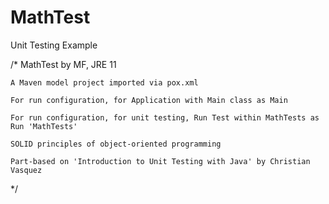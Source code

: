 # MathTest
Unit Testing Example

/*  MathTest by MF, JRE 11

    A Maven model project imported via pox.xml
    
    For run configuration, for Application with Main class as Main
    
    For run configuration, for unit testing, Run Test within MathTests as Run 'MathTests'
    
    SOLID principles of object-oriented programming
    
    Part-based on 'Introduction to Unit Testing with Java' by Christian Vasquez
    
*/
